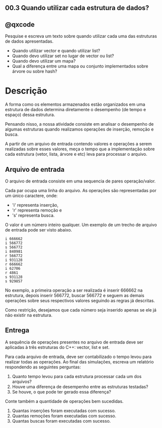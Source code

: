 ## 00.3 Quando utilizar cada estrutura de dados?
## @qxcode

Pesquise e escreva um texto sobre quando utilizar cada uma das estruturas de dados apresentadas.

- Quando utilizar vector e quando utilizar list?
- Quando devo utilizar set no lugar de vector ou list?
- Quando devo utilizar um mapa?
- Qual a diferença entre uma mapa ou conjunto implementados sobre árvore ou sobre hash?


# Descrição

A forma como os elementos armazenados estão organizados em uma estrutura de dados determina diretamente o desempenho (de tempo e espaço) dessa estrutura. 

Pensando nisso, a nossa atividade consiste em analisar o desempenho de algumas estruturas quando realizamos operações de inserção, remoção e busca. 

A partir de um arquivo de entrada contendo valores e operações a serem realizadas sobre esses valores, meça o tempo que a implementação sobre cada estrutura (vetor, lista, árvore e etc) leva para processar o arquivo.

## Arquivo de entrada
O arquivo de entrada consiste em uma sequencia de pares operação/valor. 

Cada par ocupa uma linha do arquivo. As operações são representadas por um único caractere, onde:

- 'i' representa inserção, 
- 'r' representa remoção e 
- 's' representa busca. 

O valor é um número inteiro qualquer. Um exemplo de um trecho de arquivo de entrada pode ser visto abaixo.

```
i 666662
i 566772
s 566772
i 840981
r 566772
i 931128
r 666662
i 62706
r 4861
s 931128
s 929857
```

No exemplo, a primeira operação a ser realizada é inserir 666662 na estrutura, depois inserir 566772, buscar 566772 e seguem as demais operações sobre seus respectivos valores seguindo as regras já descritas.

Como restrição, desejamos que cada número seja inserido apenas se ele já não existir
na estrutura.

## Entrega

A sequência de operações presentes no arquivo de entrada deve ser aplicadas à três estruturas do C++: vector, list e set.

Para cada arquivo de entrada, deve ser contabilizado o tempo levou para realizar todas as operações. Ao final das simulações, escreva um relatório respondendo as seguintes perguntas:
1. Quanto tempo levou para cada estrutura processar cada um dos arquivos?
2. Houve uma diferença de desempenho entre as estruturas testadas?
3. Se houve, o que pode ter gerado essa diferença?

Conte também a quantidade de operações bem sucedidas.
1. Quantas inserções foram executadas com sucesso.
2. Quantas remoções foram executadas com sucesso.
3. Quantas buscas foram executadas com sucesso.

